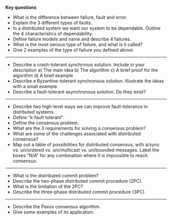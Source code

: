 __Key questions__

- What is the difference between failure, fault and error.
- Explain the 3 different types of faults.
- In a distributed system we want our system to be dependable. Outline the 4 characteristics of dependability.
- Define failure models and name and describe 4 failures.
- What is the most serious type of failure, and what is it called?
- Give 2 examples of the type of failure you defined above.
---
- Describe a crash-tolerant synchrnous solution. Include in your description
a) The main idea
b) The algorithm
c) A brief proof for the algorithm
d) A brief example
- Describe a Byzantine-tolerant synchronous solution. Illustrate the ideas with a small example.
- Describe a fault-tolerant asynchronous solution. Do they exist?
---
- Describe two high-level ways we can improve fault-tolerance in distrbuted systems.
- Define "k-fault tolerant".
- Define the consensus problem.
- What are the 3 requirements for solving a consensus problem?
- What are some of the challenges associated with distributed consensus?
- Map out a table of possibilities for distributed consensus, with a/sync vs. un/ordered vs. uni/multicast vs. un/bounded messages. Label the boxes "N/A" for any combination where it is impossible to reach consensus.
---
- What is the distributed commit problem?
- Describe the two-phase distributed commit procedure (2PC).
- What is the limitation of the 2PC?
- Describe the three-phase distributed commit procedure (3PC).
---
- Describe the Paxos consensus algorithm.
- Give some examples of its application.